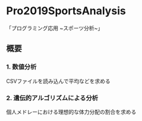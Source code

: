 # Pro2019SportsAnalysis

「プログラミング応用 \~スポーツ分析\~」

## 概要

### 1. 数値分析

CSVファイルを読み込んで平均などを求める

### 2. 遺伝的アルゴリズムによる分析

個人メドレーにおける理想的な体力分配の割合を求める
